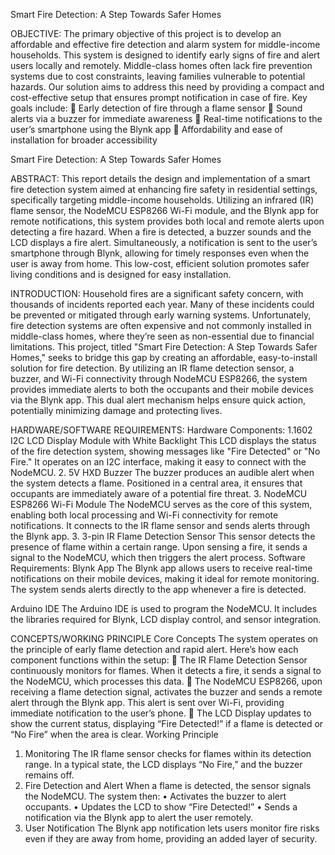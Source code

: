 Smart Fire Detection: A Step Towards Safer Homes

OBJECTIVE:
The primary objective of this project is to develop an affordable and effective fire detection and alarm system for middle-income households. This system is designed to identify early signs of fire and alert users locally and remotely. Middle-class homes often lack fire prevention systems due to cost constraints, leaving families vulnerable to potential hazards. Our solution aims to address this need by providing a compact and cost-effective setup that ensures prompt notification in case of fire. Key goals include:
	Early detection of fire through a flame sensor
	Sound alerts via a buzzer for immediate awareness
	Real-time notifications to the user’s smartphone using the Blynk app
	Affordability and ease of installation for broader accessibility

Smart Fire Detection: A Step Towards Safer Homes

 ABSTRACT:
This report details the design and implementation of a smart fire detection system aimed at enhancing fire safety in residential settings, specifically targeting middle-income households. Utilizing an infrared (IR) flame sensor, the NodeMCU ESP8266 Wi-Fi module, and the Blynk app for remote notifications, this system provides both local and remote alerts upon detecting a fire hazard. When a fire is detected, a buzzer sounds and the LCD displays a fire alert. Simultaneously, a notification is sent to the user’s smartphone through Blynk, allowing for timely responses even when the user is away from home. This low-cost, efficient solution promotes safer living conditions and is designed for easy installation.

INTRODUCTION:
Household fires are a significant safety concern, with thousands of incidents reported     each year. Many of these incidents could be prevented or mitigated through early warning systems. Unfortunately, fire detection systems are often expensive and not commonly installed in middle-class homes, where they’re seen as non-essential due to financial limitations.
This project, titled "Smart Fire Detection: A Step Towards Safer Homes," seeks to bridge this gap by creating an affordable, easy-to-install solution for fire detection. By utilizing an IR flame detection sensor, a buzzer, and Wi-Fi connectivity through NodeMCU ESP8266, the system provides immediate alerts to both the occupants and their mobile devices via the Blynk app. This dual alert mechanism helps ensure quick action, potentially minimizing damage and protecting lives.

HARDWARE/SOFTWARE REQUIREMENTS:
Hardware Components:
1.1602 I2C LCD Display Module with White Backlight
This LCD displays the status of the fire detection system, showing messages like "Fire Detected" or "No Fire." It operates on an I2C interface, making it easy to connect with the NodeMCU.
2.  5V HXD Buzzer
The buzzer produces an audible alert when the system detects a flame. Positioned in a central area, it ensures that occupants are immediately aware of a potential fire threat.
3.	NodeMCU ESP8266 Wi-Fi Module
The NodeMCU serves as the core of this system, enabling both local processing and Wi-Fi connectivity for remote notifications. It connects to the IR flame sensor and sends alerts through the Blynk app.
3.	3-pin IR Flame Detection Sensor
This sensor detects the presence of flame within a certain range. Upon sensing a fire, it sends a signal to the NodeMCU, which then triggers the alert process.
Software Requirements:
Blynk App
The Blynk app allows users to receive real-time notifications on their mobile devices, making it ideal for remote monitoring. The system sends alerts directly to the app whenever a fire is detected.

Arduino IDE
The Arduino IDE is used to program the NodeMCU. It includes the libraries required for Blynk, LCD display control, and sensor integration.

CONCEPTS/WORKING PRINCIPLE
Core Concepts
The system operates on the principle of early flame detection and rapid alert. Here’s how each component functions within the setup:
	The IR Flame Detection Sensor continuously monitors for flames. When it detects a fire, it sends a signal to the NodeMCU, which processes this data.
	The NodeMCU ESP8266, upon receiving a flame detection signal, activates the buzzer and sends a remote alert through the Blynk app. This alert is sent over Wi-Fi, providing immediate notification to the user’s phone.
	The LCD Display updates to show the current status, displaying “Fire Detected!” if a flame is detected or “No Fire” when the area is clear.
Working Principle
 1. Monitoring
     The IR flame sensor checks for flames within its detection range. In a typical 	               state, the LCD displays “No Fire,” and the buzzer remains off.
2. Fire Detection and Alert
	  When a flame is detected, the sensor signals the NodeMCU. The system then:
•	Activates the buzzer to alert occupants.
•	Updates the LCD to show “Fire Detected!”
•	Sends a notification via the Blynk app to alert the user remotely.
3. User Notification
The Blynk app notification lets users monitor fire risks even if they are away from home, providing an added layer of security.
